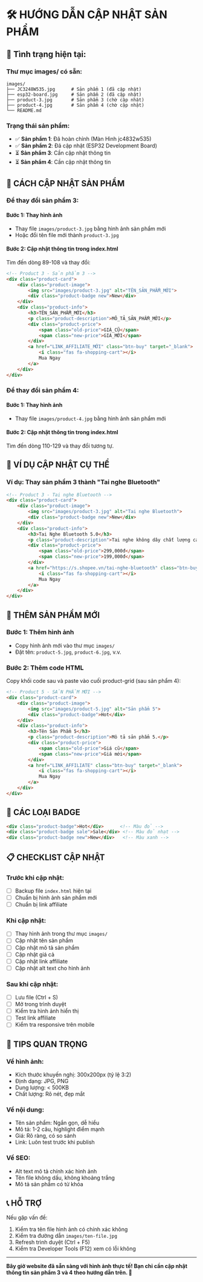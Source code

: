# 🛠️ HƯỚNG DẪN CẬP NHẬT SẢN PHẨM

## 📁 **Tình trạng hiện tại:**

### **Thư mục images/ có sẵn:**
```
images/
├── JC3248W535.jpg      # Sản phẩm 1 (đã cập nhật)
├── esp32-board.jpg     # Sản phẩm 2 (đã cập nhật)
├── product-3.jpg       # Sản phẩm 3 (chờ cập nhật)
├── product-4.jpg       # Sản phẩm 4 (chờ cập nhật)
└── README.md
```

### **Trạng thái sản phẩm:**
- ✅ **Sản phẩm 1**: Đã hoàn chỉnh (Màn Hình jc4832w535)
- ✅ **Sản phẩm 2**: Đã cập nhật (ESP32 Development Board)
- ⏳ **Sản phẩm 3**: Cần cập nhật thông tin
- ⏳ **Sản phẩm 4**: Cần cập nhật thông tin

## 🎯 **CÁCH CẬP NHẬT SẢN PHẨM**

### **Để thay đổi sản phẩm 3:**

#### **Bước 1: Thay hình ảnh**
- Thay file `images/product-3.jpg` bằng hình ảnh sản phẩm mới
- Hoặc đổi tên file mới thành `product-3.jpg`

#### **Bước 2: Cập nhật thông tin trong index.html**
Tìm đến dòng 89-108 và thay đổi:

```html
<!-- Product 3 - Sản phẩm 3 -->
<div class="product-card">
    <div class="product-image">
        <img src="images/product-3.jpg" alt="TÊN_SẢN_PHẨM_MỚI">
        <div class="product-badge new">New</div>
    </div>
    <div class="product-info">
        <h3>TÊN_SẢN_PHẨM_MỚI</h3>
        <p class="product-description">MÔ_TẢ_SẢN_PHẨM_MỚI</p>
        <div class="product-price">
            <span class="old-price">GIÁ_CŨ</span>
            <span class="new-price">GIÁ_MỚI</span>
        </div>
        <a href="LINK_AFFILIATE_MỚI" class="btn-buy" target="_blank">
            <i class="fas fa-shopping-cart"></i>
            Mua Ngay
        </a>
    </div>
</div>
```

### **Để thay đổi sản phẩm 4:**

#### **Bước 1: Thay hình ảnh**
- Thay file `images/product-4.jpg` bằng hình ảnh sản phẩm mới

#### **Bước 2: Cập nhật thông tin trong index.html**
Tìm đến dòng 110-129 và thay đổi tương tự.

## 📝 **VÍ DỤ CẬP NHẬT CỤ THỂ**

### **Ví dụ: Thay sản phẩm 3 thành "Tai nghe Bluetooth"**

```html
<!-- Product 3 - Tai nghe Bluetooth -->
<div class="product-card">
    <div class="product-image">
        <img src="images/product-3.jpg" alt="Tai nghe Bluetooth">
        <div class="product-badge new">New</div>
    </div>
    <div class="product-info">
        <h3>Tai Nghe Bluetooth 5.0</h3>
        <p class="product-description">Tai nghe không dây chất lượng cao, pin 20 giờ, chống nước IPX7, âm thanh stereo.</p>
        <div class="product-price">
            <span class="old-price">299,000đ</span>
            <span class="new-price">199,000đ</span>
        </div>
        <a href="https://s.shopee.vn/tai-nghe-bluetooth" class="btn-buy" target="_blank">
            <i class="fas fa-shopping-cart"></i>
            Mua Ngay
        </a>
    </div>
</div>
```

## 🔄 **THÊM SẢN PHẨM MỚI**

### **Bước 1: Thêm hình ảnh**
- Copy hình ảnh mới vào thư mục `images/`
- Đặt tên: `product-5.jpg`, `product-6.jpg`, v.v.

### **Bước 2: Thêm code HTML**
Copy khối code sau và paste vào cuối product-grid (sau sản phẩm 4):

```html
<!-- Product 5 - SẢN PHẨM MỚI -->
<div class="product-card">
    <div class="product-image">
        <img src="images/product-5.jpg" alt="Sản phẩm 5">
        <div class="product-badge">Hot</div>
    </div>
    <div class="product-info">
        <h3>Tên Sản Phẩm 5</h3>
        <p class="product-description">Mô tả sản phẩm 5.</p>
        <div class="product-price">
            <span class="old-price">Giá cũ</span>
            <span class="new-price">Giá mới</span>
        </div>
        <a href="LINK_AFFILIATE" class="btn-buy" target="_blank">
            <i class="fas fa-shopping-cart"></i>
            Mua Ngay
        </a>
    </div>
</div>
```

## 🎨 **CÁC LOẠI BADGE**

```html
<div class="product-badge">Hot</div>      <!-- Màu đỏ -->
<div class="product-badge sale">Sale</div> <!-- Màu đỏ nhạt -->
<div class="product-badge new">New</div>   <!-- Màu xanh -->
```

## 📋 **CHECKLIST CẬP NHẬT**

### **Trước khi cập nhật:**
- [ ] Backup file `index.html` hiện tại
- [ ] Chuẩn bị hình ảnh sản phẩm mới
- [ ] Chuẩn bị link affiliate

### **Khi cập nhật:**
- [ ] Thay hình ảnh trong thư mục `images/`
- [ ] Cập nhật tên sản phẩm
- [ ] Cập nhật mô tả sản phẩm
- [ ] Cập nhật giá cả
- [ ] Cập nhật link affiliate
- [ ] Cập nhật alt text cho hình ảnh

### **Sau khi cập nhật:**
- [ ] Lưu file (Ctrl + S)
- [ ] Mở trong trình duyệt
- [ ] Kiểm tra hình ảnh hiển thị
- [ ] Test link affiliate
- [ ] Kiểm tra responsive trên mobile

## 🚀 **TIPS QUAN TRỌNG**

### **Về hình ảnh:**
- Kích thước khuyến nghị: 300x200px (tỷ lệ 3:2)
- Định dạng: JPG, PNG
- Dung lượng: < 500KB
- Chất lượng: Rõ nét, đẹp mắt

### **Về nội dung:**
- Tên sản phẩm: Ngắn gọn, dễ hiểu
- Mô tả: 1-2 câu, highlight điểm mạnh
- Giá: Rõ ràng, có so sánh
- Link: Luôn test trước khi publish

### **Về SEO:**
- Alt text mô tả chính xác hình ảnh
- Tên file không dấu, không khoảng trắng
- Mô tả sản phẩm có từ khóa

## 📞 **HỖ TRỢ**

Nếu gặp vấn đề:
1. Kiểm tra tên file hình ảnh có chính xác không
2. Kiểm tra đường dẫn `images/ten-file.jpg`
3. Refresh trình duyệt (Ctrl + F5)
4. Kiểm tra Developer Tools (F12) xem có lỗi không

---

**Bây giờ website đã sẵn sàng với hình ảnh thực tế! Bạn chỉ cần cập nhật thông tin sản phẩm 3 và 4 theo hướng dẫn trên. 🎯**
